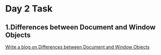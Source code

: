 # Day 2 Task
## **1.Differences between Document and Window Objects**

[Write a blog on Differences between Document and Window Objects](https://docs.google.com/document/d/1h_qW_BAT4Obu8izMddlc3xbyOPc40oqCTjgw084H3R8/edit?usp=sharing)
